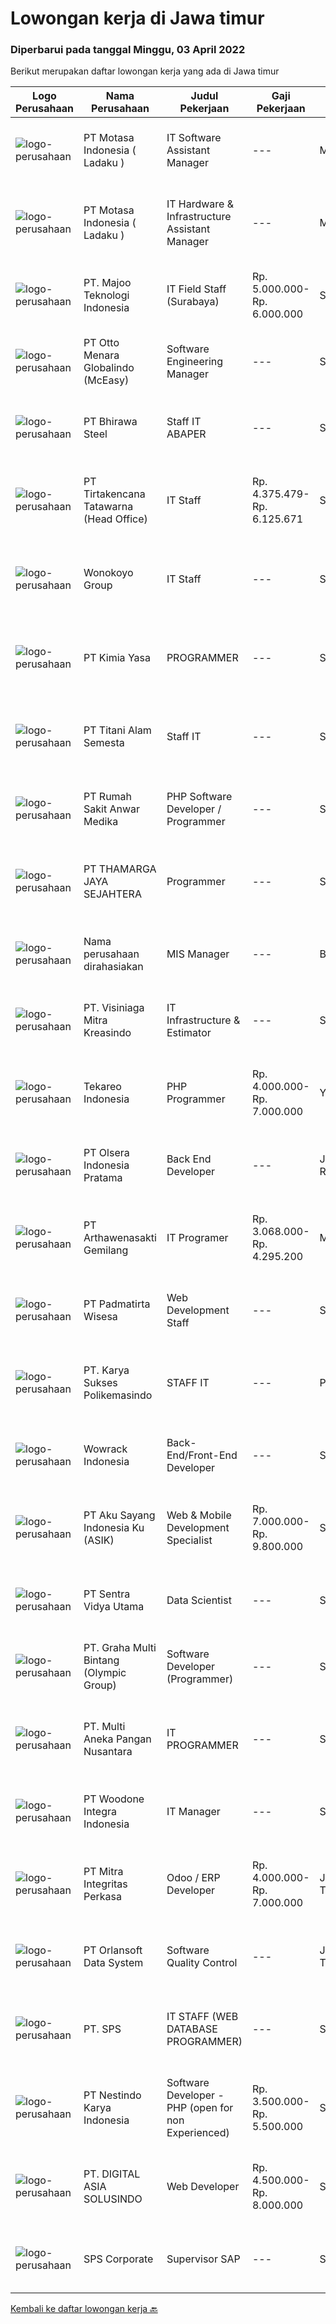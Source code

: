 
  # Lowongan kerja di Jawa timur

  ### Diperbarui pada tanggal Minggu, 03 April 2022

  Berikut merupakan daftar lowongan kerja yang ada di Jawa timur

  |Logo Perusahaan | Nama Perusahaan | Judul Pekerjaan | Gaji Pekerjaan | Lokasi | Deskripsi | Tanggal diunggah | Pranala |
  | -------------- | --------------- | --------------- | --------- | --------- | -------------- | ------- | ----------- |
  |![logo-perusahaan](https://image-service-cdn.seek.com.au/f21f727914f248ad77fc3d0c0b65830cc74d1b49/ee4dce1061f3f616224767ad58cb2fc751b8d2dc)|PT Motasa Indonesia ( Ladaku )|IT Software Assistant Manager|---|Mojokerto|Kualifikasi : Pendidikan S1 Jurusan Teknik Informatika / Teknik Komputer/ Sistem Informasi Pengalaman Minimal 3 tahun pada posisi IT Software...|Jumat, 01 April 2022|https://www.jobstreet.co.id/id/job/it-software-assistant-manager-3840678?token=0~3918990c-2ab4-461a-aa5d-e4c56fa3eb0d&sectionRank=1&jobId=jobstreet-id-job-3840678|
|![logo-perusahaan](https://image-service-cdn.seek.com.au/f21f727914f248ad77fc3d0c0b65830cc74d1b49/ee4dce1061f3f616224767ad58cb2fc751b8d2dc)|PT Motasa Indonesia ( Ladaku )|IT Hardware & Infrastructure Assistant Manager|---|Mojokerto|Kualifikasi : Pendidikan S1 Jurusan Teknik Informatika / Teknik Komputer Pengalaman Minimal 3 pada posisi IT Hardware &amp; Infrastructure Assistant...|Selasa, 29 Maret 2022|https://www.jobstreet.co.id/id/job/it-hardware-infrastructure-assistant-manager-3836312?token=0~3918990c-2ab4-461a-aa5d-e4c56fa3eb0d&sectionRank=2&jobId=jobstreet-id-job-3836312|
|![logo-perusahaan](https://image-service-cdn.seek.com.au/2a2c8a948d223cf92abbc34c9b4e6cee325386db/ee4dce1061f3f616224767ad58cb2fc751b8d2dc)|PT. Majoo Teknologi Indonesia|IT Field Staff (Surabaya)|Rp. 5.000.000-Rp. 6.000.000|Surabaya|Deskripsi Pekerjaan: Melakukan instalasi beserta pengaturan software dan hardware majoo. Memberikan edukasi (training) kepada staff / manager/ owner...|Jumat, 01 April 2022|https://www.jobstreet.co.id/id/job/it-field-staff-surabaya-3840609?token=0~3918990c-2ab4-461a-aa5d-e4c56fa3eb0d&sectionRank=3&jobId=jobstreet-id-job-3840609|
|![logo-perusahaan](https://image-service-cdn.seek.com.au/f315f0c605a36ea3a033e6abb5c67515d4b00ff5/ee4dce1061f3f616224767ad58cb2fc751b8d2dc)|PT Otto Menara Globalindo (McEasy)|Software Engineering Manager|---|Surabaya|Job Description: Manage a team of high performing Software Engineer Give constructive and thoughtful feedback, nurturing, and create an inclusive...|Sabtu, 02 April 2022|https://www.jobstreet.co.id/id/job/software-engineering-manager-3841755?token=0~3918990c-2ab4-461a-aa5d-e4c56fa3eb0d&sectionRank=4&jobId=jobstreet-id-job-3841755|
|![logo-perusahaan](https://image-service-cdn.seek.com.au/d877652189739f70688ad9d18f039841c79b656f/ee4dce1061f3f616224767ad58cb2fc751b8d2dc)|PT Bhirawa Steel|Staff IT ABAPER|---|Surabaya|PT Bhirawa Steel, pabrik baja terkemuka di Indonesia dan anak perusahaan BUMN, membuka peluang karir untuk posisi " Staff IT - ABAPER " dengan...|Sabtu, 02 April 2022|https://www.jobstreet.co.id/id/job/staff-it-abaper-3841705?token=0~3918990c-2ab4-461a-aa5d-e4c56fa3eb0d&sectionRank=5&jobId=jobstreet-id-job-3841705|
|![logo-perusahaan](https://image-service-cdn.seek.com.au/454b279b09c2c94aad59ede07b497b02ce710fc2/ee4dce1061f3f616224767ad58cb2fc751b8d2dc)|PT Tirtakencana Tatawarna (Head Office)|IT Staff|Rp. 4.375.479-Rp. 6.125.671|Surabaya|Kualifikasi: Pendidikan minimal S1 bidang Informatika, Fresh Graduates are welcome Memiliki kemampuan di dalam bahasa pemrograman tertentu (HTML, PHP,...|Jumat, 01 April 2022|https://www.jobstreet.co.id/id/job/it-staff-3841210?token=0~3918990c-2ab4-461a-aa5d-e4c56fa3eb0d&sectionRank=6&jobId=jobstreet-id-job-3841210|
|![logo-perusahaan](https://image-service-cdn.seek.com.au/07c39319db2ed739a2684b1bc254bbbbb7d788ef/ee4dce1061f3f616224767ad58cb2fc751b8d2dc)|Wonokoyo Group|IT Staff|---|Surabaya|Kualifikasi : Pendidikan S1 Sistem Informasi/Teknik Informatika Menguasai penggunaan data modeling dan query pada DB SQL Server, MySQL dan PostgreeSQL...|Jumat, 01 April 2022|https://www.jobstreet.co.id/id/job/it-staff-3840928?token=0~3918990c-2ab4-461a-aa5d-e4c56fa3eb0d&sectionRank=7&jobId=jobstreet-id-job-3840928|
|![logo-perusahaan](https://i.ibb.co/sqvTCh9/112815900-stock-vector-no-image-available-icon-flat-vector.webp)|PT Kimia Yasa|PROGRAMMER|---|Surabaya|Deskripsi Pekerjaan :Melakukan pembuatan program untuk menunjang operasional perusahaan sesuai dengan target yang sudah ditetapkan.Kualifikasi yang...|Sabtu, 02 April 2022|https://www.jobstreet.co.id/id/job/programmer-3841726?token=0~3918990c-2ab4-461a-aa5d-e4c56fa3eb0d&sectionRank=8&jobId=jobstreet-id-job-3841726|
|![logo-perusahaan](https://image-service-cdn.seek.com.au/3650e4ea5cf15ff06b6cedba6caa19766b68c3ef/ee4dce1061f3f616224767ad58cb2fc751b8d2dc)|PT Titani Alam Semesta|Staff IT|---|Surabaya|Maximum age 30 years old. Minimum Bachelor Degree - Informatika GPA 3.0 Sedikit Mandarin. Pengalaman dibidang IT minimal 4 tahun. Preferably Staff...|Kamis, 31 Maret 2022|https://www.jobstreet.co.id/id/job/staff-it-3839964?token=0~3918990c-2ab4-461a-aa5d-e4c56fa3eb0d&sectionRank=9&jobId=jobstreet-id-job-3839964|
|![logo-perusahaan](https://image-service-cdn.seek.com.au/3a6c2b428606f5e003e4942f9212030098d2ff6b/ee4dce1061f3f616224767ad58cb2fc751b8d2dc)|PT Rumah Sakit Anwar Medika|PHP Software Developer / Programmer|---|Sidoarjo|1. Mahir pemrograman PHP dan menguasai framework Laravel &amp; CodeIgniter2. Menguasai database Postgresql dan mySQL3. Menyertakan link github source...|Sabtu, 02 April 2022|https://www.jobstreet.co.id/id/job/php-software-developer-programmer-3831668?token=0~3918990c-2ab4-461a-aa5d-e4c56fa3eb0d&sectionRank=10&jobId=jobstreet-id-job-3831668|
|![logo-perusahaan](https://image-service-cdn.seek.com.au/da49848fdde6237e388c6f5083685a18da93bbcc/ee4dce1061f3f616224767ad58cb2fc751b8d2dc)|PT THAMARGA JAYA SEJAHTERA|Programmer|---|Surabaya|Tugas dan Tanggung Jawab Membuat dan mengembangkan software dengan bahasa pemrograman VB dan database SQL. Bertanggung jawab atas operasional yang...|Sabtu, 02 April 2022|https://www.jobstreet.co.id/id/job/programmer-3825446?token=0~3918990c-2ab4-461a-aa5d-e4c56fa3eb0d&sectionRank=11&jobId=jobstreet-id-job-3825446|
|![logo-perusahaan](https://i.ibb.co/sqvTCh9/112815900-stock-vector-no-image-available-icon-flat-vector.webp)|Nama perusahaan dirahasiakan|MIS Manager|---|Bali|Pendidikan minimal S1 segala jurusan Minimal memiliki 1 tahun pengalaman kerja di bidang yang sama Memiliki pengetahuan mengenai PHP dan bahasa...|Sabtu, 02 April 2022|https://www.jobstreet.co.id/id/job/mis-manager-3841611?token=0~3918990c-2ab4-461a-aa5d-e4c56fa3eb0d&sectionRank=12&jobId=jobstreet-id-job-3841611|
|![logo-perusahaan](https://image-service-cdn.seek.com.au/71c053478ea696c9b63573b12aa45c3f5efe590c/ee4dce1061f3f616224767ad58cb2fc751b8d2dc)|PT. Visiniaga Mitra Kreasindo|IT Infrastructure & Estimator|---|Surabaya|Deskripsi Kerja :- Menganalisa dan membuat timeline proyek IT- Menghitung estimasi dana dan profit proyek IT- Mengidentifikasi dan melakukan mitigasi...|Kamis, 31 Maret 2022|https://www.jobstreet.co.id/id/job/it-infrastructure-estimator-3840355?token=0~3918990c-2ab4-461a-aa5d-e4c56fa3eb0d&sectionRank=13&jobId=jobstreet-id-job-3840355|
|![logo-perusahaan](https://image-service-cdn.seek.com.au/35671fb539bc12cd3e94bf9b1c094aa88fb61364/ee4dce1061f3f616224767ad58cb2fc751b8d2dc)|Tekareo Indonesia|PHP Programmer|Rp. 4.000.000-Rp. 7.000.000|Yogyakarta|Requirements: Candidate must possess at least a Diploma, Bachelor's Degree, Art/ Design/ Creative Multimedia, Computer Science/Information Technology,...|Sabtu, 02 April 2022|https://www.jobstreet.co.id/id/job/php-programmer-3825567?token=0~3918990c-2ab4-461a-aa5d-e4c56fa3eb0d&sectionRank=14&jobId=jobstreet-id-job-3825567|
|![logo-perusahaan](https://image-service-cdn.seek.com.au/90e9bb2e5bcac40b68d491aafb34203d371349a1/ee4dce1061f3f616224767ad58cb2fc751b8d2dc)|PT Olsera Indonesia Pratama|Back End Developer|---|Jakarta Raya|Responsibilities: Development in an AGILE environment Create good product with accessibility and security compliance Create good product with...|Jumat, 01 April 2022|https://www.jobstreet.co.id/id/job/back-end-developer-3840570?token=0~3918990c-2ab4-461a-aa5d-e4c56fa3eb0d&sectionRank=15&jobId=jobstreet-id-job-3840570|
|![logo-perusahaan](https://image-service-cdn.seek.com.au/2e64bdd8d4c3031ede01187aed66ad2d519c194c/ee4dce1061f3f616224767ad58cb2fc751b8d2dc)|PT Arthawenasakti Gemilang|IT Programer|Rp. 3.068.000-Rp. 4.295.200|Malang|Membuat Program sesuai dengan yang telah ditetapkan dan sesuai dengan kebutuhan Berkomunikasi dengan user/client untuk mendapatkan informasi tambahan...|Jumat, 01 April 2022|https://www.jobstreet.co.id/id/job/it-programer-3824136?token=0~3918990c-2ab4-461a-aa5d-e4c56fa3eb0d&sectionRank=16&jobId=jobstreet-id-job-3824136|
|![logo-perusahaan](https://image-service-cdn.seek.com.au/6e9a55da35db3fc03b2a1540fd4fcbf3df04913c/ee4dce1061f3f616224767ad58cb2fc751b8d2dc)|PT Padmatirta Wisesa|Web Development Staff|---|Surabaya|Job Description : Participate in all aspects of web applications development life-cycle (developing, debugging, testing, deployment and maintenance)...|Jumat, 01 April 2022|https://www.jobstreet.co.id/id/job/web-development-staff-3830536?token=0~3918990c-2ab4-461a-aa5d-e4c56fa3eb0d&sectionRank=17&jobId=jobstreet-id-job-3830536|
|![logo-perusahaan](https://image-service-cdn.seek.com.au/e66faf328c810a518e14043d592e1c6668816d49/ee4dce1061f3f616224767ad58cb2fc751b8d2dc)|PT. Karya Sukses Polikemasindo|STAFF IT|---|Pasuruan|Usia maksimal 35 tahun Pendidikan terkahir minimal S1 Pengalaman kerja di dunia IT minimal 3 tahun Mengusai software umum seperti Microsoft Windows...|Rabu, 30 Maret 2022|https://www.jobstreet.co.id/id/job/staff-it-3838207?token=0~3918990c-2ab4-461a-aa5d-e4c56fa3eb0d&sectionRank=18&jobId=jobstreet-id-job-3838207|
|![logo-perusahaan](https://image-service-cdn.seek.com.au/d075fc91208a31c23e7df3eb10274258436fafe8/ee4dce1061f3f616224767ad58cb2fc751b8d2dc)|Wowrack Indonesia|Back-End/Front-End Developer|---|Surabaya|Wowrak Indonesia is now hiring :1 Back End Developer1 Front End DeveloperRequirements : Candidate must possess at least Bachelor's Degree At least 2...|Sabtu, 02 April 2022|https://www.jobstreet.co.id/id/job/back-end-front-end-developer-3826065?token=0~3918990c-2ab4-461a-aa5d-e4c56fa3eb0d&sectionRank=19&jobId=jobstreet-id-job-3826065|
|![logo-perusahaan](https://image-service-cdn.seek.com.au/5f879a2b25c8f0587d96f1dfef8f362389c2997d/ee4dce1061f3f616224767ad58cb2fc751b8d2dc)|PT Aku Sayang Indonesia Ku (ASIK)|Web & Mobile Development Specialist|Rp. 7.000.000-Rp. 9.800.000|Sidoarjo|Syarat pekerjaan:Pendidikan &amp; Pengalaman• Memiliki minimal Gelar Sarjana di bidang terkait, seperti ilmu komputer, pemrograman web, desain grafis...|Kamis, 31 Maret 2022|https://www.jobstreet.co.id/id/job/web-mobile-development-specialist-3839574?token=0~3918990c-2ab4-461a-aa5d-e4c56fa3eb0d&sectionRank=20&jobId=jobstreet-id-job-3839574|
|![logo-perusahaan](https://image-service-cdn.seek.com.au/89a4b4d8e6af0c01c230c2b1f638fbea996731cb/ee4dce1061f3f616224767ad58cb2fc751b8d2dc)|PT Sentra Vidya Utama|Data Scientist|---|Surabaya|Identify valuable data sources and automate collection processes Analyze large amounts of information to discover trends and patterns Build predictive...|Sabtu, 02 April 2022|https://www.jobstreet.co.id/id/job/data-scientist-3832359?token=0~3918990c-2ab4-461a-aa5d-e4c56fa3eb0d&sectionRank=21&jobId=jobstreet-id-job-3832359|
|![logo-perusahaan](https://image-service-cdn.seek.com.au/3ac46741f1617158eaa473b77b3b698a0c118f26/ee4dce1061f3f616224767ad58cb2fc751b8d2dc)|PT. Graha Multi Bintang (Olympic Group)|Software Developer (Programmer)|---|Surabaya|Kualifikasi: Pendidikan minimal S1 Sistem Informasi / Teknik Informatika Pengalaman minimal 2-3 tahun di bidang yang relevan, lebih disukai sebagai...|Jumat, 01 April 2022|https://www.jobstreet.co.id/id/job/software-developer-programmer-3830327?token=0~3918990c-2ab4-461a-aa5d-e4c56fa3eb0d&sectionRank=22&jobId=jobstreet-id-job-3830327|
|![logo-perusahaan](https://image-service-cdn.seek.com.au/7683c282b3cffe618a9c0beacd511f2b758d3b15/ee4dce1061f3f616224767ad58cb2fc751b8d2dc)|PT. Multi Aneka Pangan Nusantara|IT PROGRAMMER|---|Surabaya|DESKRIPSI PEKERJAAN: Membuat aplikasi Web/Mobile/Desktop sesuai dengan kebutuhan Perusahaan. Menganalisa kebutuhan Perusahaan dan menerapkannya pada...|Kamis, 31 Maret 2022|https://www.jobstreet.co.id/id/job/it-programmer-3829459?token=0~3918990c-2ab4-461a-aa5d-e4c56fa3eb0d&sectionRank=23&jobId=jobstreet-id-job-3829459|
|![logo-perusahaan](https://image-service-cdn.seek.com.au/71c3467d774d6e6b49598bc17224040e40898724/ee4dce1061f3f616224767ad58cb2fc751b8d2dc)|PT Woodone Integra Indonesia|IT Manager|---|Sidoarjo|Kualifikasi: Maksimal Usia 35 Tahun Pendidikan Minimal S1 dibidang IT Menguasai Fullstack Software Developer : Java, PHP, Framework Laravel,...|Rabu, 30 Maret 2022|https://www.jobstreet.co.id/id/job/it-manager-3837806?token=0~3918990c-2ab4-461a-aa5d-e4c56fa3eb0d&sectionRank=24&jobId=jobstreet-id-job-3837806|
|![logo-perusahaan](https://image-service-cdn.seek.com.au/a0deea3fafee0f59426704896e6fba5ea07f70ef/ee4dce1061f3f616224767ad58cb2fc751b8d2dc)|PT Mitra Integritas Perkasa|Odoo / ERP Developer|Rp. 4.000.000-Rp. 7.000.000|Jawa Timur|PT. Mitra Integritas Perkasa merupakan software developer odoo ERP untuk sektor industri aluminium. Kami mengundang anda, Odoo developer maupun IT...|Sabtu, 02 April 2022|https://www.jobstreet.co.id/id/job/odoo-erp-developer-3832375?token=0~3918990c-2ab4-461a-aa5d-e4c56fa3eb0d&sectionRank=25&jobId=jobstreet-id-job-3832375|
|![logo-perusahaan](https://image-service-cdn.seek.com.au/a4b7314bc64b1e8b1ea0cb6439f456cb457c8381/ee4dce1061f3f616224767ad58cb2fc751b8d2dc)|PT Orlansoft Data System|Software Quality Control|---|Jawa Timur|Deskripsi pekerjaan: Bertanggung jawab untuk memastikan kualitas software Melakukan semua jenis pengujian software termasuk fungsionalitas, interaksi...|Jumat, 01 April 2022|https://www.jobstreet.co.id/id/job/software-quality-control-3841000?token=0~3918990c-2ab4-461a-aa5d-e4c56fa3eb0d&sectionRank=26&jobId=jobstreet-id-job-3841000|
|![logo-perusahaan](https://i.ibb.co/sqvTCh9/112815900-stock-vector-no-image-available-icon-flat-vector.webp)|PT. SPS|IT STAFF (WEB DATABASE PROGRAMMER)|---|Surabaya|IT STAFF (WEB DATABASE PROGRAMMER) :Internet dan Teknologi WebCode Editor (Visual Studio Code/Sublime Text)CSS (CSS Dasar, CSS Layouting, CSS3, CSS...|Rabu, 30 Maret 2022|https://www.jobstreet.co.id/id/job/it-staff-web-database-programmer-3837856?token=0~3918990c-2ab4-461a-aa5d-e4c56fa3eb0d&sectionRank=27&jobId=jobstreet-id-job-3837856|
|![logo-perusahaan](https://image-service-cdn.seek.com.au/e6b86a55e62bba9e61456e203321a19cc06253da/ee4dce1061f3f616224767ad58cb2fc751b8d2dc)|PT Nestindo Karya Indonesia|Software Developer - PHP (open for non Experienced)|Rp. 3.500.000-Rp. 5.500.000|Surabaya|Deskripsi Pekerjaan Mahir dalam bahasa pemprograman PHP dan berpengalaman minimal 1 tahun. Dapat dan menggunakan Sistem Database MySQL. Mempunyai...|Jumat, 01 April 2022|https://www.jobstreet.co.id/id/job/software-developer-php-open-for-non-experienced-3840676?token=0~3918990c-2ab4-461a-aa5d-e4c56fa3eb0d&sectionRank=28&jobId=jobstreet-id-job-3840676|
|![logo-perusahaan](https://image-service-cdn.seek.com.au/c46a7338cac51e8b3939ecbd0e19de767209e6c9/ee4dce1061f3f616224767ad58cb2fc751b8d2dc)|PT. DIGITAL ASIA SOLUSINDO|Web Developer|Rp. 4.500.000-Rp. 8.000.000|Surabaya|Web Developer Deskripsi pekerjaan:  Membuat sebuah website yang responsif dengan atau tanpa framework (Vue.JS). Mengerjakan Memberikan technical...|Jumat, 01 April 2022|https://www.jobstreet.co.id/id/job/web-developer-3830585?token=0~3918990c-2ab4-461a-aa5d-e4c56fa3eb0d&sectionRank=29&jobId=jobstreet-id-job-3830585|
|![logo-perusahaan](https://image-service-cdn.seek.com.au/90208b51714b5282a3164e364050d6378dc44292/ee4dce1061f3f616224767ad58cb2fc751b8d2dc)|SPS Corporate|Supervisor SAP|---|Surabaya|Deskripsi Pekerjaan: Bertanggung jawab terhadap program SAP di perusahaan Memastikan user dapat menggunakan sistem  Kualifikasi : Jurusa Teknik...|Jumat, 01 April 2022|https://www.jobstreet.co.id/id/job/supervisor-sap-3830683?token=0~3918990c-2ab4-461a-aa5d-e4c56fa3eb0d&sectionRank=30&jobId=jobstreet-id-job-3830683|


  [Kembali ke daftar lowongan kerja 🔙](../README.md#daftar-lowongan-kerja)
  